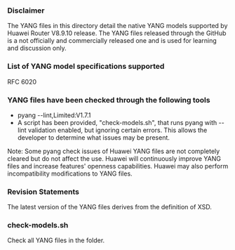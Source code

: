 ### Disclaimer ###
   The YANG files in this directory detail the native YANG models supported by Huawei Router V8.9.10 release.
   The YANG files released through the GitHub is a not officially and commercially released one and is used for learning and discussion only.



### List of YANG model specifications supported ###
   RFC 6020




### YANG files have been checked through the following tools ###
   
- pyang --lint,Limited:V1.7.1
- A script has been provided, "check-models.sh", that runs pyang with --lint validation enabled, but ignoring certain errors. This allows the developer to determine what issues may be present. 

   
Note: Some pyang check issues of Huawei YANG files are not completely cleared but do not affect  the use. Huawei will continuously improve YANG files and increase features' openness capabilities. Huawei may also perform incompatibility modifications to YANG files.



### Revision Statements ###
   The latest version of the YANG files derives from the definition of XSD.



### check-models.sh ###
   Check all YANG files in the folder.













